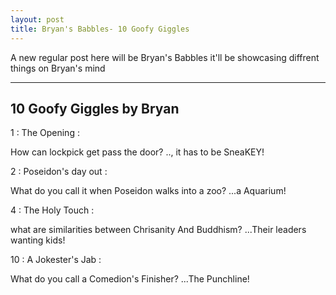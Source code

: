 ```yaml
---
layout: post
title: Bryan's Babbles- 10 Goofy Giggles
---
```


A new regular post here will be Bryan's Babbles it'll be showcasing diffrent things on Bryan's mind

---
10 Goofy Giggles by Bryan
---
1 : The Opening :

How can lockpick get pass the door? .., it has to be SneaKEY!

2 : Poseidon's day out :

What do you call it when Poseidon walks into a zoo? ...a Aquarium!

4 : The Holy Touch :

what are similarities between Chrisanity And Buddhism? ...Their leaders wanting kids!

10 : A Jokester's Jab :

What do you call a Comedion's Finisher? ...The Punchline!

